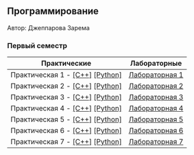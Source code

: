 ## Программирование

Автор: Джеппарова Зарема

### Первый семестр

| Практические | Лабораторные |
| ------------ | ------------ |
| Практическая 1 - [[C++]](./practice/01/c++/) [[Python]](./practice/01/python/) | [Лабораторная 1]() |
| Практическая 2 - [[C++]](./practice/02/c++/) [[Python]](./practice/02/python/) | [Лабораторная 2]() |
| Практическая 3 - [[C++]](./practice/03/c++/) [[Python]](./practice/03/python/) | [Лабораторная 3]() |
| Практическая 4 - [[C++]](./practice/04/c++/) [[Python]](./practice/04/python/) | [Лабораторная 4]() |
| Практическая 5 - [[C++]](./practice/05/c++/) [[Python]](./practice/05/python/) | [Лабораторная 5]() |
| Практическая 6 - [[C++]](./practice/06/c++/) [[Python]](./practice/06/python/) | [Лабораторная 6]() |
| Практическая 7 - [[C++]](./practice/07/c++/) [[Python]](./practice/07/python/) | [Лабораторная 7]() |